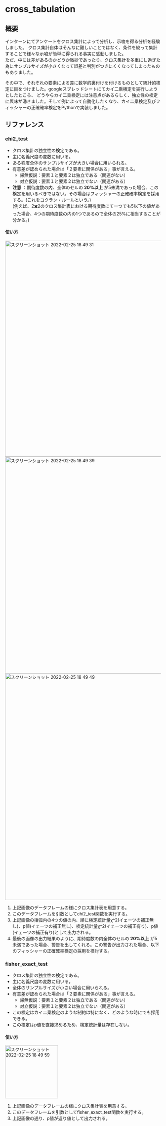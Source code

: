 # cross_tabulation
## 概要
インターンにてアンケートをクロス集計によって分析し、示唆を得る分析を経験しました。
クロス集計自体はそんなに難しいことではなく、条件を絞って集計することで様々な示唆が簡単に得られる事実に感動しました。  
ただ、中には差があるのかどうか微妙であったり、クロス集計を多重にし過ぎた為にサンプルサイズが小さくなって誤差と判別がつきにくくなってしまったものもありました。

その中で、それぞれの要素による差に数学的裏付けを付けるものとして統計的検定に目をつけました。googleスプレッドシートにてカイ二乗検定を実行しようとしたところ、
どうやらカイ二乗検定には注意点があるらしく、独立性の検定に興味が湧きました。そして例によって自動化したくなり、カイ二乗検定及びフィッシャーの正確確率検定をPythonで実装しました。

## リファレンス
### chi2_test
- クロス集計の独立性の検定である。
- 主に名義尺度の変数に用いる。
- ある程度全体のサンプルサイズが大きい場合に用いられる。
- 有意差が認められた場合は「２要素に関係がある」事が言える。
  - 帰無仮説：要素１と要素２は独立である（関連がない）
  - 対立仮説：要素１と要素２は独立でない（関連がある）
- **注意** ：期待度数の内、全体のセルの **20%以上** が5未満であった場合、この検定を用いるべきではない。その場合はフィッシャーの正確確率検定を採用する。(これをコクラン・ルールという。)  
(例えば、2✖️2のクロス集計表における期待度数にて一つでも5以下の値があった場合、4つの期待度数の内の1つであるので全体の25%に相当することが分かる。)

#### 使い方
<img width="699" alt="スクリーンショット 2022-02-25 18 49 31" src="https://user-images.githubusercontent.com/67265109/155693806-ec6daa6a-d88a-470b-91b2-0a28471a99a8.png">
<img width="701" alt="スクリーンショット 2022-02-25 18 49 39" src="https://user-images.githubusercontent.com/67265109/155693955-bb531a65-d49d-4b2d-adc9-0104df160d8e.png">
<img width="734" alt="スクリーンショット 2022-02-25 18 49 49" src="https://user-images.githubusercontent.com/67265109/155693962-2a46e53b-e735-4307-9b73-ba062550a618.png">

1. 上記画像のデータフレームの様にクロス集計表を用意する。
2. このデータフレームを引数としてchi2_test関数を実行する。
3. 上記画像の括弧内の4つの値の内、順に検定統計量χ^2(イェーツの補正無し)、p値(イェーツの補正無し)、検定統計量χ^2(イェーツの補正有り)、p値(イェーツの補正有り)として出力される。
4. 最後の画像の出力結果のように、期待度数の内全体のセルの **20%以上** が5未満であった場合、警告を出してくれる。この警告が出力された場合、以下のフィッシャーの正確確率検定の採用を検討する。


### fisher_exact_test
- クロス集計の独立性の検定である。
- 主に名義尺度の変数に用いる。
- 全体のサンプルサイズが小さい場合に用いられる。
- 有意差が認められた場合は「２要素に関係がある」事が言える。
  - 帰無仮説：要素１と要素２は独立である（関連がない）
  - 対立仮説：要素１と要素２は独立でない（関連がある）
- この検定はカイ二乗検定のような制約は特になく、どのような時にでも採用できる。
- この検定はp値を直接求めるため、検定統計量は存在しない。

#### 使い方
<img width="171" alt="スクリーンショット 2022-02-25 18 49 59" src="https://user-images.githubusercontent.com/67265109/155693933-88240194-7ac7-4a9d-ae4e-7bbb2b1cb537.png">

1. 上記画像のデータフレームの様にクロス集計表を用意する。
2. このデータフレームを引数としてfisher_exact_test関数を実行する。
3. 上記画像の通り、p値が返り値として出力される。
